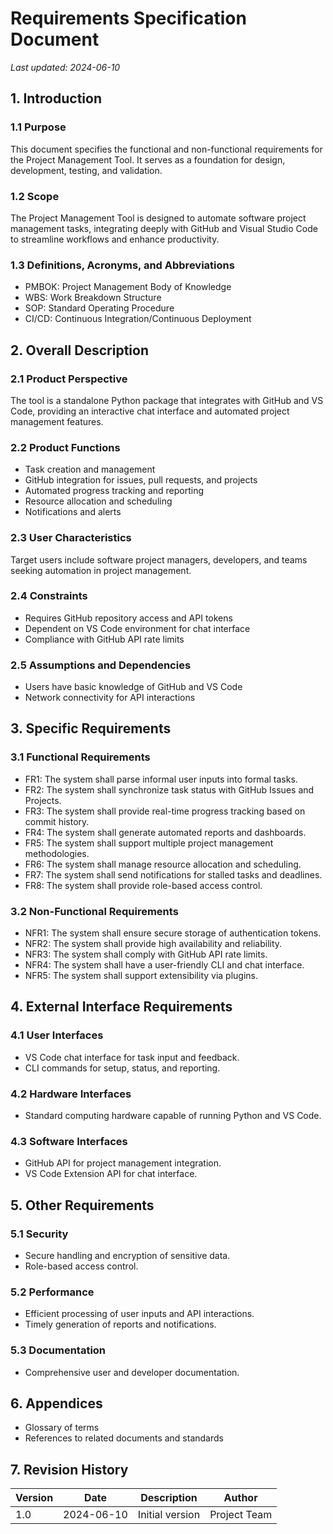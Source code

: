 # Requirements Specification Document

*Last updated: 2024-06-10*

## 1. Introduction

### 1.1 Purpose
This document specifies the functional and non-functional requirements for the Project Management Tool. It serves as a foundation for design, development, testing, and validation.

### 1.2 Scope
The Project Management Tool is designed to automate software project management tasks, integrating deeply with GitHub and Visual Studio Code to streamline workflows and enhance productivity.

### 1.3 Definitions, Acronyms, and Abbreviations
- PMBOK: Project Management Body of Knowledge
- WBS: Work Breakdown Structure
- SOP: Standard Operating Procedure
- CI/CD: Continuous Integration/Continuous Deployment

## 2. Overall Description

### 2.1 Product Perspective
The tool is a standalone Python package that integrates with GitHub and VS Code, providing an interactive chat interface and automated project management features.

### 2.2 Product Functions
- Task creation and management
- GitHub integration for issues, pull requests, and projects
- Automated progress tracking and reporting
- Resource allocation and scheduling
- Notifications and alerts

### 2.3 User Characteristics
Target users include software project managers, developers, and teams seeking automation in project management.

### 2.4 Constraints
- Requires GitHub repository access and API tokens
- Dependent on VS Code environment for chat interface
- Compliance with GitHub API rate limits

### 2.5 Assumptions and Dependencies
- Users have basic knowledge of GitHub and VS Code
- Network connectivity for API interactions

## 3. Specific Requirements

### 3.1 Functional Requirements
- FR1: The system shall parse informal user inputs into formal tasks.
- FR2: The system shall synchronize task status with GitHub Issues and Projects.
- FR3: The system shall provide real-time progress tracking based on commit history.
- FR4: The system shall generate automated reports and dashboards.
- FR5: The system shall support multiple project management methodologies.
- FR6: The system shall manage resource allocation and scheduling.
- FR7: The system shall send notifications for stalled tasks and deadlines.
- FR8: The system shall provide role-based access control.

### 3.2 Non-Functional Requirements
- NFR1: The system shall ensure secure storage of authentication tokens.
- NFR2: The system shall provide high availability and reliability.
- NFR3: The system shall comply with GitHub API rate limits.
- NFR4: The system shall have a user-friendly CLI and chat interface.
- NFR5: The system shall support extensibility via plugins.

## 4. External Interface Requirements

### 4.1 User Interfaces
- VS Code chat interface for task input and feedback.
- CLI commands for setup, status, and reporting.

### 4.2 Hardware Interfaces
- Standard computing hardware capable of running Python and VS Code.

### 4.3 Software Interfaces
- GitHub API for project management integration.
- VS Code Extension API for chat interface.

## 5. Other Requirements

### 5.1 Security
- Secure handling and encryption of sensitive data.
- Role-based access control.

### 5.2 Performance
- Efficient processing of user inputs and API interactions.
- Timely generation of reports and notifications.

### 5.3 Documentation
- Comprehensive user and developer documentation.

## 6. Appendices

- Glossary of terms
- References to related documents and standards

## 7. Revision History

| Version | Date       | Description               | Author       |
|---------|------------|---------------------------|--------------|
| 1.0     | 2024-06-10 | Initial version           | Project Team |
